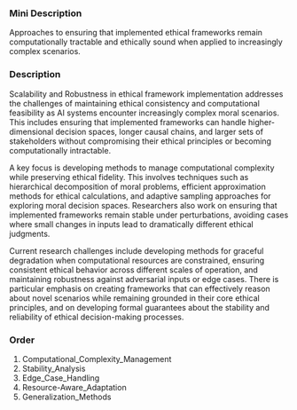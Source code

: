 ### Mini Description

Approaches to ensuring that implemented ethical frameworks remain computationally tractable and ethically sound when applied to increasingly complex scenarios.

### Description

Scalability and Robustness in ethical framework implementation addresses the challenges of maintaining ethical consistency and computational feasibility as AI systems encounter increasingly complex moral scenarios. This includes ensuring that implemented frameworks can handle higher-dimensional decision spaces, longer causal chains, and larger sets of stakeholders without compromising their ethical principles or becoming computationally intractable.

A key focus is developing methods to manage computational complexity while preserving ethical fidelity. This involves techniques such as hierarchical decomposition of moral problems, efficient approximation methods for ethical calculations, and adaptive sampling approaches for exploring moral decision spaces. Researchers also work on ensuring that implemented frameworks remain stable under perturbations, avoiding cases where small changes in inputs lead to dramatically different ethical judgments.

Current research challenges include developing methods for graceful degradation when computational resources are constrained, ensuring consistent ethical behavior across different scales of operation, and maintaining robustness against adversarial inputs or edge cases. There is particular emphasis on creating frameworks that can effectively reason about novel scenarios while remaining grounded in their core ethical principles, and on developing formal guarantees about the stability and reliability of ethical decision-making processes.

### Order

1. Computational_Complexity_Management
2. Stability_Analysis
3. Edge_Case_Handling
4. Resource-Aware_Adaptation
5. Generalization_Methods

